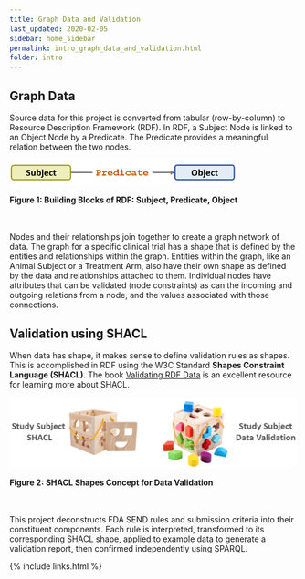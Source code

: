 ```yaml
---
title: Graph Data and Validation
last_updated: 2020-02-05
sidebar: home_sidebar
permalink: intro_graph_data_and_validation.html
folder: intro
---
```


## Graph Data
Source data for this project is converted  from tabular (row-by-column) to Resource Description Framework (RDF). In RDF, a Subject Node is linked to an Object Node by a Predicate. The Predicate provides a meaningful relation between the two nodes.

<img src="images/SubjectPredicateObject.PNG" width="400">

**Figure 1: Building Blocks of RDF: Subject, Predicate, Object**

<br><br>
Nodes and their relationships join together to create a graph network of data. The graph for a specific clinical trial has a shape that is defined by the entities and relationships within the graph. Entities within the graph, like an Animal Subject or a Treatment Arm, also have their own shape as defined by the data and relationships attached to them. Individual nodes have attributes that can be validated (node constraints) as can the incoming and outgoing relations from a node, and the values associated with those connections.

## Validation using SHACL

When data has shape, it makes sense to define validation rules as shapes. This is accomplished in RDF using the W3C Standard **Shapes Constraint Language (SHACL)**.  The book [Validating RDF Data](<https://book.validatingrdf.com/>) is an excellent resource for learning more about SHACL.

<img src="images/SHACLShapeConcept.PNG"/>

**Figure 2: SHACL Shapes Concept for Data Validation**

<br><br>
This project deconstructs FDA SEND rules and submission criteria into their constituent components. Each rule is interpreted, transformed to its corresponding SHACL shape, applied to example data to generate a validation report, then confirmed independently using SPARQL.

{% include links.html %}

